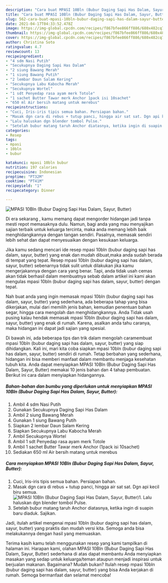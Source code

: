 ```yaml
---
description: "Cara buat MPASI 10Bln (Bubur Daging Sapi Has Dalam, Sayur, Butter) yang lezat Untuk Jualan"
title: "Cara buat MPASI 10Bln (Bubur Daging Sapi Has Dalam, Sayur, Butter) yang lezat Untuk Jualan"
slug: 562-cara-buat-mpasi-10bln-bubur-daging-sapi-has-dalam-sayur-butter-yang-lezat-untuk-jualan
date: 2021-04-17T04:33:52.478Z
image: https://img-global.cpcdn.com/recipes/f867bfee866ff886/680x482cq70/mpasi-10bln-bubur-daging-sapi-has-dalam-sayur-butter-foto-resep-utama.jpg
thumbnail: https://img-global.cpcdn.com/recipes/f867bfee866ff886/680x482cq70/mpasi-10bln-bubur-daging-sapi-has-dalam-sayur-butter-foto-resep-utama.jpg
cover: https://img-global.cpcdn.com/recipes/f867bfee866ff886/680x482cq70/mpasi-10bln-bubur-daging-sapi-has-dalam-sayur-butter-foto-resep-utama.jpg
author: Christina Soto
ratingvalue: 4.7
reviewcount: 13
recipeingredient:
- "4 sdm Nasi Putih"
- "Secukupnya Daging Sapi Has Dalam"
- "2 siung Bawang Merah"
- "1 siung Bawang Putih"
- "2 lembar Daun Salam Kering"
- "Secukupnya Labu Kabocha Merah"
- "Secukupnya Wortel"
- "1 sdt Penyedap rasa ayam merk Totole"
- "1 sachet Butter Tawar merk Anchor 1pack isi 10sachet"
- "650 ml Air bersih matang untuk merebus"
recipeinstructions:
- "Cuci, Iris-iris tipis semua bahan. Persiapan bahan."
- "Masak dgn cara di rebus + tutup panci, hingga air sat sat. Dgn api kecil biru semua."
- "Lalu haluskan dgn blender tombol Pulse."
- "Setelah bubur matang taruh Anchor diatasnya, ketika ingin di suapin baru diaduk. Sajikan."
categories:
- Resep
tags:
- mpasi
- 10bln
- bubur

katakunci: mpasi 10bln bubur 
nutrition: 197 calories
recipecuisine: Indonesian
preptime: "PT32M"
cooktime: "PT41M"
recipeyield: "1"
recipecategory: Dinner

---
```



![MPASI 10Bln (Bubur Daging Sapi Has Dalam, Sayur, Butter)](https://img-global.cpcdn.com/recipes/f867bfee866ff886/680x482cq70/mpasi-10bln-bubur-daging-sapi-has-dalam-sayur-butter-foto-resep-utama.jpg)

Di era  sekarang , kamu memang dapat mengorder hidangan jadi tanpa mesti repot memasaknya dulu. Namun, bagi anda yang mau menyajikan sajian terbaik untuk keluarga tercinta, maka anda memang lebih baik menghidangkannya dengan tangan sendiri. Pasalnya, memasak sendiri lebih sehat dan dapat menyesuaikan dengan kesukaan keluarga.

Jika kamu sedang mencari ide resep mpasi 10bln (bubur daging sapi has dalam, sayur, butter) yang enak dan mudah dibuat,maka anda sudah berada di tempat yang tepat. Resep mpasi 10bln (bubur daging sapi has dalam, sayur, butter)  sebenarnya tidak sulit untuk dilakukan jika kamu mengerjakannya dengan cara yang benar. Tapi, anda tidak usah cemas akan tidak berhasil dalam membuatnya 
sebab dalam artikel ini kami akan mengulas mpasi 10bln (bubur daging sapi has dalam, sayur, butter) dengan tepat.  



Nah buat anda yang ingin memasak mpasi 10bln (bubur daging sapi has dalam, sayur, butter) yang sederhana, ada beberapa tahap yang bisa dikerjakan, mulai dari memilih jenis bahan, kemudian penentuan bahan segar, hingga cara mengolah dan menghidangkannya. Anda Tidak usah pusing kalau hendak memasak mpasi 10bln (bubur daging sapi has dalam, sayur, butter) yang enak di rumah. Karena, asalkan anda  tahu caranya, maka hidangan ini dapat jadi sajian yang spesial.

Di bawah ini, ada beberapa tips dan trik dalam mengolah caramembuat mpasi 10bln (bubur daging sapi has dalam, sayur, butter) yang siap dihidangkan. Kali ini, mari kita coba siapkan mpasi 10bln (bubur daging sapi has dalam, sayur, butter) sendiri di rumah. Tetap berbahan yang sederhana, hidangan ini bisa memberi manfaat dalam membantu menjaga kesehatan tubuh kita. Anda dapat menyiapkan MPASI 10Bln (Bubur Daging Sapi Has Dalam, Sayur, Butter) memakai 10 jenis bahan dan 4 tahap pembuatan. Berikut ini cara dalam menyiapkan hidangannya.

<!--inarticleads1-->

##### Bahan-bahan dan bumbu yang diperlukan untuk menyiapkan MPASI 10Bln (Bubur Daging Sapi Has Dalam, Sayur, Butter):

1. Ambil 4 sdm Nasi Putih
1. Gunakan Secukupnya Daging Sapi Has Dalam
1. Ambil 2 siung Bawang Merah
1. Gunakan 1 siung Bawang Putih
1. Siapkan 2 lembar Daun Salam Kering
1. Siapkan Secukupnya Labu Kabocha Merah
1. Ambil Secukupnya Wortel
1. Ambil 1 sdt Penyedap rasa ayam merk Totole
1. Ambil 1 sachet Butter Tawar merk Anchor (1pack isi 10sachet)
1. Sediakan 650 ml Air bersih matang untuk merebus




<!--inarticleads2-->

##### Cara menyiapkan MPASI 10Bln (Bubur Daging Sapi Has Dalam, Sayur, Butter):

1. Cuci, Iris-iris tipis semua bahan. Persiapan bahan.
1. Masak dgn cara di rebus + tutup panci, hingga air sat sat. Dgn api kecil biru semua.
<img src="//assets-global.cpcdn.com/assets/icons/button_play-2c75c40dde080a61004c1f40b05d8f140eaff45d7e9e6481dc71c63d2e7c4909.png" alt="MPASI 10Bln (Bubur Daging Sapi Has Dalam, Sayur, Butter)">1. Lalu haluskan dgn blender tombol Pulse.
1. Setelah bubur matang taruh Anchor diatasnya, ketika ingin di suapin baru diaduk. Sajikan.




Jadi, itulah artikel mengenai  mpasi 10bln (bubur daging sapi has dalam, sayur, butter)  yang praktis dan mudah versi kita. Semoga anda bisa melakukannya dengan hasil yang memuaskan. 

Terima kasih kamu telah menggunakan resep yang kami tampilkan di halaman ini. Harapan kami, olahan  MPASI 10Bln (Bubur Daging Sapi Has Dalam, Sayur, Butter) sederhana di atas dapat membantu Anda menyiapkan masakan yang sedap untuk keluarga/teman ataupun menjadi inspirasi untuk berjualan makanan. Bagaimana? Mudah bukan? Itulah resep mpasi 10bln (bubur daging sapi has dalam, sayur, butter) yang bisa Anda kerjakan di rumah. Semoga bermanfaat dan selamat mencoba!

